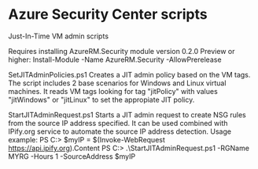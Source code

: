# Azure Security Center scripts

Just-In-Time VM admin scripts

Requires installing AzureRM.Security module version 0.2.0 Preview or higher:
Install-Module -Name AzureRM.Security -AllowPrerelease

SetJITAdminPolicies.ps1
Creates a JIT admin policy based on the VM tags. 
The script includes 2 base scenarios for Windows and Linux virtual machines. It reads VM tags looking for tag "jitPolicy" with values "jitWindows" or "jitLinux" to set the appropiate JIT policy.

StartJITAdminRequest.ps1
Starts a JIT admin request to create NSG rules from the source IP address specified. It can be used combined with IPify.org service to automate the source IP address detection. Usage example:
PS C:> $myIP = $(Invoke-WebRequest https://api.ipify.org).Content
PS C:> .\StartJITAdminRequest.ps1 -RGName MYRG -Hours 1 -SourceAddress $myIP

